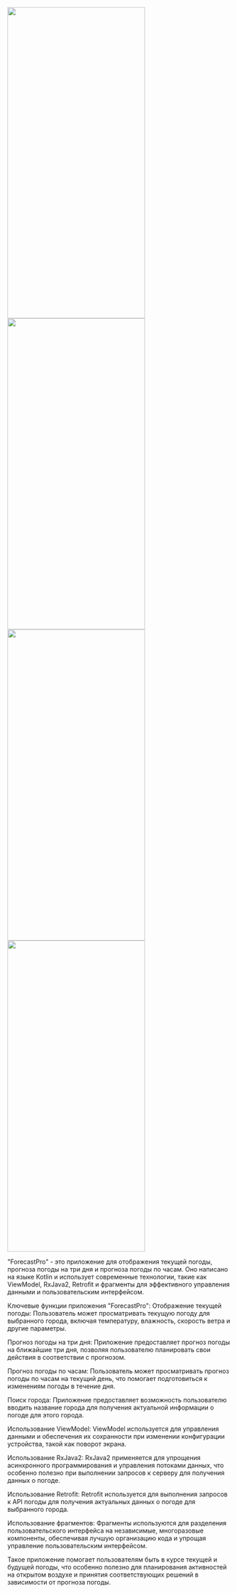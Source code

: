 <img src="https://github.com/KanatBayalbayev/ForecastPro/assets/115481348/1ad0d393-28bf-4b4b-b8f2-4715de4b004d" width="310" height="700"><img src="https://github.com/KanatBayalbayev/ForecastPro/assets/115481348/8284b860-43f8-4d6a-9c07-e5c8b29a1bd9" width="310" height="700">
<img src="https://github.com/KanatBayalbayev/ForecastPro/assets/115481348/03c9bf0c-8ab3-4849-99b1-d2ee008c71b6" width="310" height="700"> <img src="https://github.com/KanatBayalbayev/ForecastPro/assets/115481348/0aad9508-bed9-4f8d-9242-e05736a75700" width="310" height="700">

"ForecastPro" - это приложение для отображения текущей погоды, прогноза погоды на три дня и прогноза погоды по часам. Оно написано на языке Kotlin и использует современные технологии, такие как ViewModel, RxJava2, Retrofit и фрагменты для эффективного управления данными и пользовательским интерфейсом.

Ключевые функции приложения "ForecastPro":
Отображение текущей погоды:
Пользователь может просматривать текущую погоду для выбранного города, включая температуру, влажность, скорость ветра и другие параметры.

Прогноз погоды на три дня:
Приложение предоставляет прогноз погоды на ближайшие три дня, позволяя пользователю планировать свои действия в соответствии с прогнозом.

Прогноз погоды по часам:
Пользователь может просматривать прогноз погоды по часам на текущий день, что помогает подготовиться к изменениям погоды в течение дня.

Поиск города:
Приложение предоставляет возможность пользователю вводить название города для получения актуальной информации о погоде для этого города.

Использование ViewModel:
ViewModel используется для управления данными и обеспечения их сохранности при изменении конфигурации устройства, такой как поворот экрана.

Использование RxJava2:
RxJava2 применяется для упрощения асинхронного программирования и управления потоками данных, что особенно полезно при выполнении запросов к серверу для получения данных о погоде.

Использование Retrofit:
Retrofit используется для выполнения запросов к API погоды для получения актуальных данных о погоде для выбранного города.

Использование фрагментов:
Фрагменты используются для разделения пользовательского интерфейса на независимые, многоразовые компоненты, обеспечивая лучшую организацию кода и упрощая управление пользовательским интерфейсом.

Такое приложение помогает пользователям быть в курсе текущей и будущей погоды, что особенно полезно для планирования активностей на открытом воздухе и принятия соответствующих решений в зависимости от прогноза погоды.

